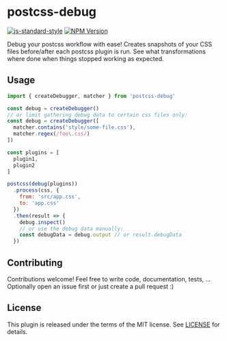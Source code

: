 # postcss-debug

[![js-standard-style](https://img.shields.io/badge/code%20style-standard-brightgreen.svg)](http://standardjs.com/)
[![NPM Version](https://img.shields.io/npm/v/postcss-debug.svg)](https://www.npmjs.com/package/postcss-debug)

Debug your postcss workflow with ease! Creates snapshots of your CSS files
before/after each postcss plugin is run. See what transformations where done
when things stopped working as expected.


## Usage

```js
import { createDebugger, matcher } from 'postcss-debug'

const debug = createDebugger()
// or limit gathering debug data to certain css files only:
const debug = createDebugger([
  matcher.contains('style/some-file.css'),
  matcher.regex(/foo\.css/)
])

const plugins = [
  plugin1,
  plugin2
]

postcss(debug(plugins))
  .process(css, {
    from: 'src/app.css',
    to: 'app.css'
  })
  .then(result => {
    debug.inspect()
    // or use the debug data manually:
    const debugData = debug.output // or result.debugData
  })
```

## Contributing

Contributions welcome! Feel free to write code, documentation, tests, ...
Optionally open an issue first or just create a pull request :)


## License

This plugin is released under the terms of the MIT license. See [LICENSE](https://github.com/andywer/postcss-debug/blob/master/LICENSE) for details.
